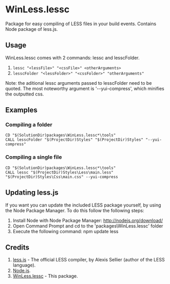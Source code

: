 # WinLess.lessc
Package for easy compiling of LESS files in your build events.
Contains Node package of less.js.

## Usage
WinLess.lessc comes with 2 commands: lessc and lesscFolder.

1.	`lessc "<lessFile>" "<cssFile>" <otherArguments>`
2.	`lesscFolder "<lessFolder>" "<cssFolder>" "otherArguments"`

Note: the aditional lessc arguments passed to lesscFolder need to be quoted.
The most noteworthy argument is '--yui-compress', which minifies the outputted css.

## Examples
### Compiling a folder
	CD "$(SolutionDir)packages\WinLess.lessc*\tools"
	CALL lesscFolder "$(ProjectDir)Styles" "$(ProjectDir)Styles" "--yui-compress"

### Compiling a single file
	CD "$(SolutionDir)packages\WinLess.lessc*\tools"
	CALL lessc "$(ProjectDir)Styles\Less\main.less" "$(ProjectDir)Styles\Css\main.css" --yui-compress
	
## Updating less.js
If you want you can update the included LESS package yourself, by using the Node Package Manager. To do this follow the following steps:

1.	Install Node with Node Package Manager: http://nodejs.org/download/
2.	Open Command Prompt and cd to the 'packages\WinLess.lessc' folder
3.	Execute the following command:
	npm update less
		
## Credits
1.	[less.js]( http://lesscss.org/) - The official LESS compiler, by Alexis Sellier (author of the LESS language).
2.	[Node.js](http://nodejs.org/).
3.	[WinLess.lessc](http://winless.org/lessc) - This package.

